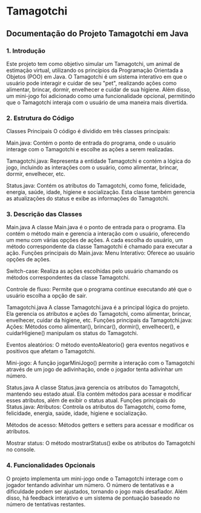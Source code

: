 # Tamagotchi
## Documentação do Projeto Tamagotchi em Java
### 1. Introdução
Este projeto tem como objetivo simular um Tamagotchi, um animal de estimação virtual, utilizando os princípios da Programação Orientada a Objetos (POO) em Java. O Tamagotchi é um sistema interativo em que o usuário pode interagir e cuidar de seu "pet", realizando ações como alimentar, brincar, dormir, envelhecer e cuidar de sua higiene. Além disso, um mini-jogo foi adicionado como uma funcionalidade opcional, permitindo que o Tamagotchi interaja com o usuário de uma maneira mais divertida.

### 2. Estrutura do Código
Classes Principais
O código é dividido em três classes principais:

Main.java: Contém o ponto de entrada do programa, onde o usuário interage com o Tamagotchi e escolhe as ações a serem realizadas.

Tamagotchi.java: Representa a entidade Tamagotchi e contém a lógica do jogo, incluindo as interações com o usuário, como alimentar, brincar, dormir, envelhecer, etc.

Status.java: Contém os atributos do Tamagotchi, como fome, felicidade, energia, saúde, idade, higiene e socialização. Esta classe também gerencia as atualizações do status e exibe as informações do Tamagotchi.

### 3. Descrição das Classes
Main.java
A classe Main.java é o ponto de entrada para o programa. Ela contém o método main e gerencia a interação com o usuário, oferecendo um menu com várias opções de ações. A cada escolha do usuário, um método correspondente da classe Tamagotchi é chamado para executar a ação.
Funções principais do Main.java:
Menu Interativo: Oferece ao usuário opções de ações.

Switch-case: Realiza as ações escolhidas pelo usuário chamando os métodos correspondentes da classe Tamagotchi.

Controle de fluxo: Permite que o programa continue executando até que o usuário escolha a opção de sair.

Tamagotchi.java
A classe Tamagotchi.java é a principal lógica do projeto. Ela gerencia os atributos e ações do Tamagotchi, como alimentar, brincar, envelhecer, cuidar da higiene, etc.
Funções principais da Tamagotchi.java:
Ações: Métodos como alimentar(), brincar(), dormir(), envelhecer(), e cuidarHigiene() manipulam os status do Tamagotchi.

Eventos aleatórios: O método eventoAleatorio() gera eventos negativos e positivos que afetam o Tamagotchi.

Mini-jogo: A função jogarMiniJogo() permite a interação com o Tamagotchi através de um jogo de adivinhação, onde o jogador tenta adivinhar um número.

Status.java
A classe Status.java gerencia os atributos do Tamagotchi, mantendo seu estado atual. Ela contém métodos para acessar e modificar esses atributos, além de exibir o status atual.
Funções principais do Status.java:
Atributos: Controla os atributos do Tamagotchi, como fome, felicidade, energia, saúde, idade, higiene e socialização.

Métodos de acesso: Métodos getters e setters para acessar e modificar os atributos.

Mostrar status: O método mostrarStatus() exibe os atributos do Tamagotchi no console.

### 4. Funcionalidades Opcionais
O projeto implementa um mini-jogo onde o Tamagotchi interage com o jogador tentando adivinhar um número. O número de tentativas e a dificuldade podem ser ajustados, tornando o jogo mais desafiador. Além disso, há feedback interativo e um sistema de pontuação baseado no número de tentativas restantes.
